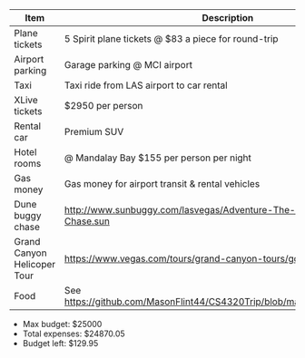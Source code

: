|Item|Description|Cost|
|----|-----------|----|
|Plane tickets|5 Spirit plane tickets @ $83 a piece for round-trip|$415|
|Airport parking|Garage parking @ MCI airport|$115|
|Taxi|Taxi ride from LAS airport to car rental|$34.12|
|XLive tickets|$2950 per person|$14,750|
|Rental car|Premium SUV|$935.93|
|Hotel rooms|@ Mandalay Bay $155 per person per night|$3,875|
|Gas money|Gas money for airport transit & rental vehicles|$100|
|Dune buggy chase|http://www.sunbuggy.com/lasvegas/Adventure-The-Vegas-Mini-Baja-Chase.sun|$1,495|
|Grand Canyon Helicoper Tour|https://www.vegas.com/tours/grand-canyon-tours/golden-eagle/|$1,645|
|Food|See https://github.com/MasonFlint44/CS4320Trip/blob/master/foodEstimate.md|$1505|

- Max budget:     $25000
- Total expenses: $24870.05
- Budget left:     $129.95
